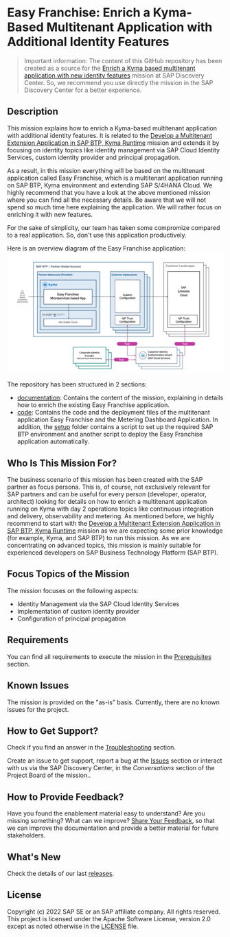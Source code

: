 # Easy Franchise: Enrich a Kyma-Based Multitenant Application with Additional Identity Features

> Important information: The content of this GitHub repository has been created as a source for the [Enrich a Kyma based multitenant application with new identity features](https://discovery-center.cloud.sap/protected/index.html#/missiondetail/4000/4207/) mission at SAP Discovery Center. So, we recommend you use directly the mission in the SAP Discovery Center for a better experience.

## Description
This mission explains how to enrich a Kyma-based multitenant application with additional identity features. It is related to the [Develop a Multitenant Extension Application in SAP BTP, Kyma Runtime](https://discovery-center.cloud.sap/missiondetail/3683/3726/) mission and extends it by focusing on identity topics like identity management via SAP Cloud Identity Services, custom identity provider and principal propagation.

As a result, in this mission everything will be based on the multitenant application called Easy Franchise, which is a multitenant application running on SAP BTP, Kyma environment and extending SAP S/4HANA Cloud. We highly recommend that you have a look at the above mentioned mission where you can find all the necessary details. Be aware that we will not spend so much time here explaining the application. We will rather focus on enriching it with new features.

For the sake of simplicity, our team has taken some compromize compared to a real application. So, don't use this application productively.

Here is an overview diagram of the Easy Franchise application:
![](./documentation/images/easyfranchise-identity-diagrams/Slide5.jpeg)

The repository has been structured in 2 sections:
* [documentation](./documentation/README.md): Contains the content of the mission, explaining in details how to enrich the existing Easy Franchise application.
* [code](./code/README.md): Contains the code and the deployment files of the multitenant application Easy Franchise and the Metering Dashboard Application. In addition, the [setup](./code/setup) folder contains a script to set up the required SAP BTP environment and another script to deploy the Easy Franchise application automatically.



## Who Is This Mission For?

The business scenario of this mission has been created with the SAP partner as focus persona. This is, of course, not exclusively relevant for SAP partners and can be useful for every person (developer, operator, architect) looking for details on how to enrich a multitenant application running on Kyma with day 2 operations topics like continuous integration and delivery, observability and metering.
As mentioned before, we highly recommend to start with the [Develop a Multitenant Extension Application in SAP BTP, Kyma Runtime](https://discovery-center.cloud.sap/missiondetail/3683/3726/) mission as we are expecting some prior knowledge (for example, Kyma, and SAP BTP) to run this mission. As we are concentrating on advanced topics, this mission is mainly suitable for experienced developers on SAP Business Technology Platform (SAP BTP). 

## Focus Topics of the Mission

The mission focuses on the following aspects:
- Identity Management via the SAP Cloud Identity Services
- Implementation of custom identity provider
- Configuration of principal propagation

## Requirements

You can find all requirements to execute the mission in the [Prerequisites](./documentation/discover/prerequisites/README.md) section.

## Known Issues

The mission is provided on the "as-is" basis. Currently, there are no known issues for the project.

## How to Get Support?

Check if you find an answer in the [Troubleshooting](./documentation/troubleshooting/README.md) section.

Create an issue to get support, report a bug at the [Issues](https://github.com/SAP-samples/btp-kyma-identity-management/issues/new/choose) section or interact with us via the SAP Discovery Center, in the *Conversations* section of the Project Board of the mission..

## How to Provide Feedback?

Have you found the enablement material easy to understand? Are you missing something? What can we improve? [Share Your Feedback](https://github.com/SAP-samples/btp-kyma-identity-management/issues/new/choose), so that we can improve the documentation and provide a better material for future stakeholders.

## What's New

Check the details of our last [releases](./documentation/discover/whats-new/README.md).

## License

Copyright (c) 2022 SAP SE or an SAP affiliate company. All rights reserved. This project is licensed under the Apache Software License, version 2.0 except as noted otherwise in the [LICENSE](LICENSES/Apache-2.0.txt) file.
